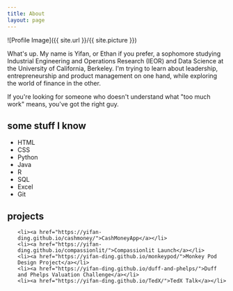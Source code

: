 ```yaml
---
title: About
layout: page
---
```

![Profile Image]({{ site.url }}/{{ site.picture }})

<p>What's up. My name is Yifan, or Ethan if you prefer, a sophomore studying Industrial Engineering and Operations Research (IEOR) and Data Science at the University of California, Berkeley. I'm trying to learn about leadership, entrepreneurship and product management on one hand, while exploring the world of finance in the other. </p>

<p>If you're looking for someone who doesn't understand what "too much work" means, you've got the right guy.</p>

<h2>some stuff I know</h2>

<ul class="skill-list">
	<li>HTML</li>
	<li>CSS</li>
	<li>Python</li>
	<li>Java</li>
	<li>R</li>
	<li>SQL</li>
	<li>Excel</li>
	<li>Git</li>

</ul>

<h2>projects</h2>

<ul>

	<li><a href="https://yifan-ding.github.io/cashmoney/">CashMoneyApp</a></li>
	<li><a href="https://yifan-ding.github.io/compassionlit/">Compassionlit Launch</a></li>
	<li><a href="https://yifan-ding.github.io/monkeypod/">Monkey Pod Design Project</a></li>
	<li><a href="https://yifan-ding.github.io/duff-and-phelps/">Duff and Phelps Valuation Challenge</a></li>
	<li><a href="https://yifan-ding.github.io/TedX/">TedX Talk</a></li>
</ul>
